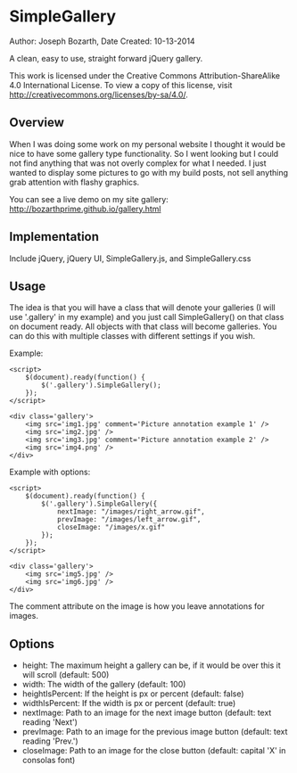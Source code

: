 SimpleGallery
=============
Author: Joseph Bozarth,
Date Created: 10-13-2014

A clean, easy to use, straight forward jQuery gallery.

This work is licensed under the Creative Commons Attribution-ShareAlike 4.0 International License. To view a copy of this license, visit http://creativecommons.org/licenses/by-sa/4.0/.


Overview
------------------
When I was doing some work on my personal website I thought it would be nice to have some gallery type functionality. So I went looking but I could not find anything that was not overly complex for what I needed. I just wanted to display some pictures to go with my build posts, not sell anything grab attention with flashy graphics.

You can see a live demo on my site gallery: http://bozarthprime.github.io/gallery.html


Implementation
------------------
Include jQuery, jQuery UI, SimpleGallery.js, and SimpleGallery.css


Usage
------------------
The idea is that you will have a class that will denote your galleries (I will use '.gallery' in my example) and you just call SimpleGallery() on that class on document ready. All objects with that class will become galleries. You can do this with multiple classes with different settings if you wish.

Example:
```
<script>
	$(document).ready(function() {
		$('.gallery').SimpleGallery();
	});
</script>

<div class='gallery'>
	<img src='img1.jpg' comment='Picture annotation example 1' />
	<img src='img2.jpg' />
	<img src='img3.jpg' comment='Picture annotation example 2' />
	<img src='img4.png' />
</div>
```

Example with options:
```
<script>
	$(document).ready(function() {
		$('.gallery').SimpleGallery({
			nextImage: "/images/right_arrow.gif", 
			prevImage: "/images/left_arrow.gif",
			closeImage: "/images/x.gif"
		});
	});
</script>

<div class='gallery'>
	<img src='img5.jpg' />
	<img src='img6.jpg' />
</div>
```

The comment attribute on the image is how you leave annotations for images.

Options
------------------
* height: The maximum height a gallery can be, if it would be over this it will scroll (default: 500)
* width: The width of the gallery (default: 100)
* heightIsPercent: If the height is px or percent (default: false)
* widthIsPercent: If the width is px or percent (default: true)
* nextImage: Path to an image for the next image button (default: text reading 'Next')
* prevImage: Path to an image for the previous image button (default: text reading 'Prev.')
* closeImage: Path to an image for the close button (default: capital 'X' in consolas font)
